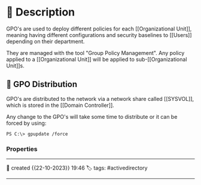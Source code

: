 # 📔 Description

GPO's are used to deploy different policies for each [[Organizational Unit]], meaning having different configurations and security baselines to [[Users]] depending on their department.

They are managed with the tool "Group Policy Management". Any policy applied to a [[Organizational Unit]] will be applied to sub-[[Organizational Unit]]s.

##  📗 GPO Distribution

GPO's are distributed to the network via a network share called [[SYSVOL]], which is stored in the [[Domain Controller]]. 

Any change to the GPO's will take some time to distribute or it can be forced by using:

```
PS C:\> gpupdate /force
```





### Properties
---
📆 created   {{22-10-2023}} 19:46
🏷️ tags: #activedirectory 

---
